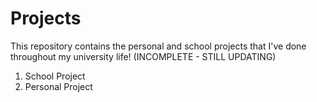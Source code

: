 # Projects
This repository contains the personal and school projects that I've done throughout my university life! (INCOMPLETE - STILL UPDATING)

1. School Project
2. Personal Project
